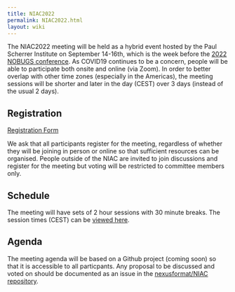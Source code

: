 ```yaml
---
title: NIAC2022
permalink: NIAC2022.html
layout: wiki
---
```


The NIAC2022 meeting will be held as a hybrid event hosted by the Paul Scherrer Institute on September 14-16th, which is the week before the [2022 NOBUGS conference](https://www.nobugsconference.org/). As COVID19 continues to be a concern, people will be able to participate both onsite and online (via Zoom). In order to better overlap with other time zones (especially in the Americas), the meeting sessions will be shorter and later in the day (CEST) over 3 days (instead of the usual 2 days).

Registration
------------
[Registration Form](https://indico.psi.ch/event/13249/registrations/1773/)

We ask that all participants register for the meeting, regardless of whether they will be joining in person or online so that sufficient resources can be organised. People outside of the NIAC are invited to join discussions and register for the meeting but voting will be restricted to committee members only.

Schedule
--------

The meeting will have sets of 2 hour sessions with 30 minute breaks. The session times (CEST) can be [viewed here](https://indico.psi.ch/event/13249/).

Agenda
------

The meeting agenda will be based on a Github project (coming soon) so that it is accessible to all particpants. Any proposal to be discussed and voted on should be documented as an issue in the [nexusformat/NIAC repository](https://github.com/nexusformat/NIAC/issues).
